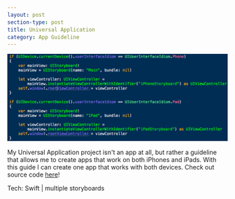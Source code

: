 ```yaml
---
layout: post
section-type: post
title: Universal Application
category: App Guideline
---
```


<img style="border:none" src="/img/ua1.png">

My Universal Application project isn't an app at all, but rather a guideline that allows me to create apps that work on both iPhones and iPads. With this guide I can create one app that works with both devices. Check out source code [here](https://github.com/SamuelShaw/UniversalApplication/tree/master/UniversalApplication)!

Tech:
Swift | multiple storyboards

